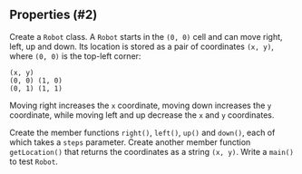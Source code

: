 ## Properties (#2)

Create a `Robot` class. A `Robot` starts in the `(0, 0)` cell and can move
right, left, up and down. Its location is stored as a pair of coordinates
`(x, y)`, where `(0, 0)` is the top-left corner:

```
(x, y)
(0, 0) (1, 0)
(0, 1) (1, 1)
```

Moving right increases the `x` coordinate, moving down increases the `y`
coordinate, while moving left and up decrease the `x` and `y` coordinates.

Create the member functions `right()`, `left()`, `up()` and `down()`, each of
which takes a `steps` parameter. Create another member function `getLocation()`
that returns the coordinates as a string `(x, y)`. Write a `main()` to test
`Robot`.